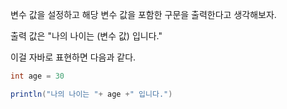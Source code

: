 
변수 값을 설정하고 해당 변수 값을 포함한 구문을 출력한다고 생각해보자.

출력 값은 "나의 나이는 (변수 값) 입니다."

이걸 자바로 표현하면 다음과 같다.

```java
int age = 30

println("나의 나이는 "+ age +" 입니다.")
```